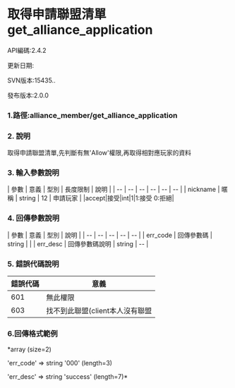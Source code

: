 

# 取得申請聯盟清單 get_alliance_application
API編碼:2.4.2

> 



更新日期:

> 

SVN版本:15435..

> 

發布版本:2.0.0
### 1.路徑:alliance_member/get_alliance_application

### 2. 說明

取得申請聯盟清單,先判斷有無'Allow'權限,再取得相對應玩家的資料

### 3. 輸入參數說明


| 參數 | 意義 | 型別 | 長度限制 | 說明 |
| -- | -- | -- | -- | -- | -- |
| nickname | 暱稱 | string | 12 | 申請玩家 |
|accept|接受|int|1|1:接受 0:拒絕|


### 4. 回傳參數說明
| 參數 | 意義 | 型別 | 說明 |
| -- | -- | -- | -- | -- |
| err_code | 回傳參數碼 | string |  |
| err_desc | 回傳參數碼說明 | string | -- |


### 5. 錯誤代碼說明
|錯誤代碼|意義|
|--|--|
|601|無此權限|
|603|找不到此聯盟(client本人沒有聯盟|

### 6.回傳格式範例

*array (size=2)
> 


  'err_code' => string '000' (length=3)
> 


  'err_desc' => string 'success' (length=7)*



